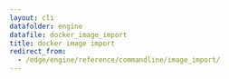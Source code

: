 ```yaml
---
layout: cli
datafolder: engine
datafile: docker_image_import
title: docker image import
redirect_from:
  - /edge/engine/reference/commandline/image_import/
---
```

